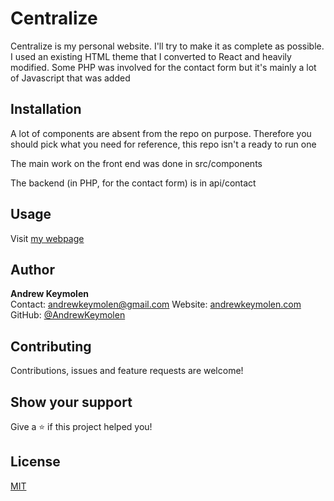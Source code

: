 # Centralize

Centralize is my personal website. I'll try to make it as complete as possible. I used an existing HTML theme that I converted to React and heavily modified. Some PHP was involved for the contact form but it's mainly a lot of Javascript that was added

## Installation

A lot of components are absent from the repo on purpose. Therefore you should pick what you need for reference, this repo isn't a ready to run one

The main work on the front end was done in src/components

The backend (in PHP, for the contact form) is in api/contact

## Usage

Visit [my webpage](https://andrewkeymolen.com/)

## Author

<b>Andrew Keymolen</b>  
Contact: andrewkeymolen@gmail.com
Website: [andrewkeymolen.com](https://andrewkeymolen.com/)
GitHub: [@AndrewKeymolen](https://github.com/AndrewKeymolen)

## Contributing

Contributions, issues and feature requests are welcome!

## Show your support

Give a ⭐ if this project helped you!

## License

[MIT](https://choosealicense.com/licenses/mit/)
